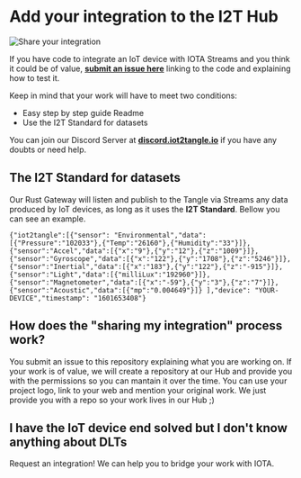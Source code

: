 # Add your integration to the I2T Hub

![Share your integration](https://iot2tangle.io/assets/screenshots/i2t-jumbotron.jpg)

If you have code to integrate an IoT device with IOTA Streams and you think it could be of value, [**submit an issue here**](https://github.com/iot2tangle/integrations/issues) linking to the code and explaining how to test it. 

Keep in mind that your work will have to meet two conditions:

- Easy step by step guide Readme 
- Use the I2T Standard for datasets

You can join our Discord Server at [**discord.iot2tangle.io**](https://discord.iot2tangle.io) if you have any doubts or need help.

## The I2T Standard for datasets

Our Rust Gateway will listen and publish to the Tangle via Streams any data produced by IoT devices, as long as it uses 
the **I2T Standard**. Bellow you can see an example. 

```
{"iot2tangle":[{"sensor": "Environmental","data":[{"Pressure":"102033"},{"Temp":"26160"},{"Humidity":"33"}]},{"sensor":"Accel","data":[{"x":"9"},{"y":"12"},{"z":"1009"}]},{"sensor":"Gyroscope","data":[{"x":"122"},{"y":"1708"},{"z":"5246"}]},{"sensor":"Inertial","data":[{"x":"183"},{"y":"122"},{"z":"-915"}]},{"sensor":"Light","data":[{"milliLux":"192960"}]},{"sensor":"Magnetometer","data":[{"x":"-59"},{"y":"3"},{"z":"7"}]},{"sensor":"Acoustic","data":[{"mp":"0.004649"}]} ],"device": "YOUR-DEVICE","timestamp": "1601653408"}
```

## How does the "sharing my integration" process work?

You submit an issue to this repository explaining what you are working on. If your work is of value, we will create a repository at our Hub and provide you with the permissions so you can mantain it over the time. You can use your project logo, link to your web and mention your original work. We just provide you with a repo so your work lives in our Hub ;)

## I have the IoT device end solved but I don't know anything about DLTs

Request an integration! We can help you to bridge your work with IOTA.





